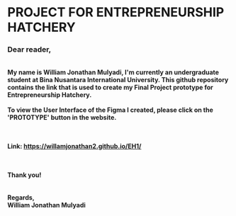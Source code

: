 <b><h1> PROJECT FOR ENTREPRENEURSHIP HATCHERY</h1></b>
<h3><b>Dear reader,</h3>
<br>
<t>My name is William Jonathan Mulyadi, I'm currently an undergraduate student at Bina Nusantara International University. This github repository contains the link that is used to create my Final Project prototype for Entrepreneurship Hatchery.<br>

<br>
To view the User Interface of the Figma I created, please click on the 'PROTOTYPE' button in the website.<br>

<br><br>
Link: https://willamjonathan2.github.io/EH1/

<br><br>
Thank you!<br>
<br><br>
Regards,<br>
William Jonathan Mulyadi
